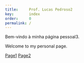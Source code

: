 ```yaml
---
title:     Prof. Lucas Pedroso2
key:       index
order:     0
permalink: /
---
```

Bem-vindo à minha página pessoal3.

Welcome to my personal page.

<a href="#" class="btn">Page1</a>
<a href="#" class="btn">Page2</a>
